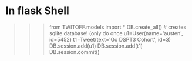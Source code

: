 # In flask Shell

>>> from TWITOFF.models import *
>>> DB.create_all() # creates sqlite database! (only do once
>>> u1=User(name='austen', id=5452)
>>> t1=Tweet(text='Go DSPT3 Cohort', id=3)
>>> DB.session.add(u1)
>>> DB.session.add(t1)
>>> DB.session.commit()
